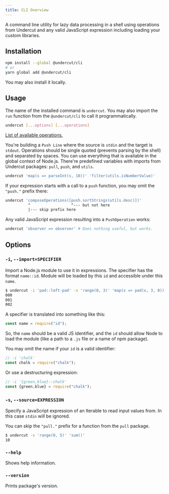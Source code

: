 ```yaml
---
title: CLI Overview
---
```


A command line utility for lazy data processing in a shell using operations from Undercut and any valid JavaScript expression including loading your custom libraries.

## Installation

```bash
npm install --global @undercut/cli
# or
yarn global add @undercut/cli
```

You may also install it locally.

## Usage

The name of the installed command is `undercut`. You may also import the `run` function from the `@undercut/cli` to call it programmatically.

```sh
undercut [...options] [...operations]
```

[List of available operations.](../operations/overview)

You're building a `Push Line` where the source is `stdin` and the target is `stdout`. Operations should be single quoted (prevents parsing by the shell) and separated by spaces. You can use everything that is available in the global context of Node.js. There're predefined variables with imports from Undercut packages: `pull`, `push`, and `utils`.

```sh
undercut 'map(s => parseInt(s, 10))' 'filter(utils.isNumberValue)'
```

If your expression starts with a call to a `push` function, you may omit the `"push."` prefix there:

```sh
undercut 'composeOperations([push.sortStrings(utils.desc)])'
          ^                  ^--- but not here
          |--- skip prefix here
```

Any valid JavaScript expression resulting into a `PushOperation` works:

```sh
undercut 'observer => observer' # Does nothing useful, but works.
```

## Options

### `-i`, `--import=SPECIFIER`

Import a Node.js module to use it in expressions. The specifier has the format `name::id`. Module will be loaded by this `id` and accessible under this `name`.

```sh
$ undercut -i 'pad::left-pad' -s 'range(0, 3)' 'map(x => pad(x, 3, 0))'
000
001
002
```

A specifier is translated into something like this:

```js
const name = require("id");
```

So, the `name` should be a valid JS identifier, and the `id` should allow Node to load the module (like a path to a `.js` file or a name of npm package).

You may omit the name if your `id` is a valid identifier:

```js
// -i 'chalk'
const chalk = require("chalk");
```

Or use a destructuring expression:

```js
// -i '{green,blue}::chalk'
const {green,blue} = require("chalk");
```

### `-s`, `--source=EXPRESSION`

Specify a JavaScript expression of an Iterable to read input values from. In this case `stdin` will be ignored.

You can skip the `"pull."` prefix for a function from the `pull` package.

```sh
$ undercut -s 'range(0, 5)' 'sum()'
10
```

### `--help`

Shows help information.

### `--version`

Prints package's version.
